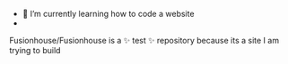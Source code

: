 
- 🌱 I’m currently learning how to code a website
-
Fusionhouse/Fusionhouse is a ✨ test ✨ repository because its a site I am trying to build
